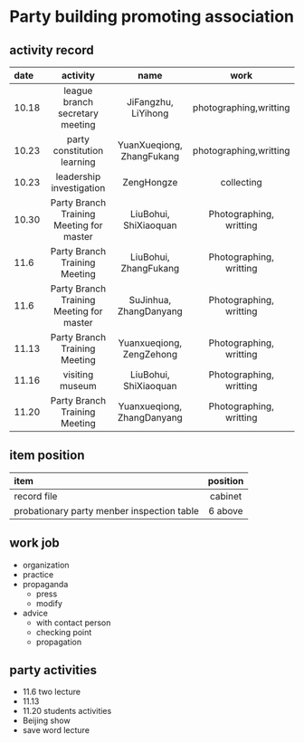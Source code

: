 # Party building promoting association
## activity record
| date | activity | name | work |
| :-- | :--: | :--: | :--: |
| 10.18 | league branch secretary meeting | JiFangzhu, LiYihong | photographing,writting |
| 10.23 | party constitution learning | YuanXueqiong, ZhangFukang | photographing,writting |
| 10.23 | leadership investigation | ZengHongze | collecting |
| 10.30 | Party Branch Training Meeting for master | LiuBohui, ShiXiaoquan | Photographing, writting |
| 11.6 | Party Branch Training Meeting | LiuBohui, ZhangFukang | Photographing, writting |
| 11.6 | Party Branch Training Meeting for master | SuJinhua, ZhangDanyang | Photographing, writting |
| 11.13 | Party Branch Training Meeting | Yuanxueqiong, ZengZehong | Photographing, writting |
| 11.16 | visiting museum | LiuBohui, ShiXiaoquan | Photographing, writting |
| 11.20 | Party Branch Training Meeting | Yuanxueqiong, ZhangDanyang | Photographing, writting |

## item position
| item | position |
| :-- | :--: |
| record file | cabinet |
| probationary party menber inspection table | 6 above |

## work job
- organization
- practice
- propaganda
    + press
    + modify
- advice
    + with contact person
    + checking point
    + propagation

## party activities
- 11.6 two lecture
- 11.13 
- 11.20 students activities
- Beijing show
- save word lecture

